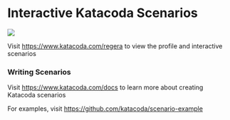 # Interactive Katacoda Scenarios

[![](http://shields.katacoda.com/katacoda/regera/count.svg)](https://www.katacoda.com/regera "Get your profile on Katacoda.com")

Visit https://www.katacoda.com/regera to view the profile and interactive scenarios

### Writing Scenarios
Visit https://www.katacoda.com/docs to learn more about creating Katacoda scenarios

For examples, visit https://github.com/katacoda/scenario-example
